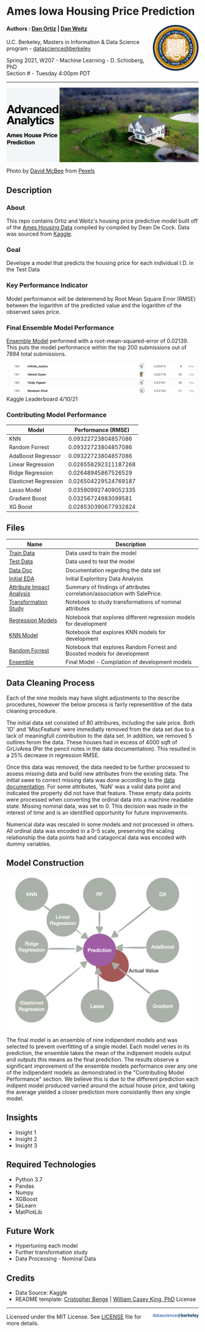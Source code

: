Ames Iowa Housing Price Prediction
===========================
<img align="right" width="120" src="./Images/berkeley.png"/>

#### Authors : [Dan Ortiz](https://github.com/cal-dortiz/) | [Dan Weitz](https://www.google.com) 


U.C. Berkeley, Masters in Information & Data Science program - [datascience@berkeley](https://datascience.berkeley.edu/) 

Spring 2021, W207 - Machine Learning - D. Schioberg, PhD <br>
Section # - Tuesday 4:00pm PDT

----

<img src="./Images/Header.png" align="center">


Photo by [David McBee](https://www.pexels.com/@davidmcbee?utm_content=attributionCopyText&utm_medium=referral&utm_source=pexels) from [Pexels](https://www.pexels.com)

## Description

### About
This repo contains Ortiz and Weitz's housing price predictive model built off of the [Ames Housing Data](http://jse.amstat.org/v19n3/decock.pdf) compiled by compiled by Dean De Cock. Data was sourced from [Kaggle](https://www.kaggle.com/).

### Goal
Develope a model that predicts the housing price for each individual I.D. in the Test Data

### Key Performance Indicator
Model performance will be deteremend by Root Mean Square Error (RMSE) between the logarithm of the predicted value and the logarithm of the observed sales price.

### Final Ensemble Model Performance

[Ensemble Model](https://github.com/cal-dortiz/W207_Applied-_Machine_Learning/blob/main/Final_Project/Model%20Files/Ensemble.ipynb) performed with a root-mean-squared-error of 0.02139. This puts the model performance within the top 200 submissions out of 7894 total submissions.


<img src="./Images/kaggle_leader_board.png" align="center">
Kaggle Leaderboard 4/10/21


### Contributing Model Performance 

|Model|Performance (RMSE)|
|-----|------------------|
|KNN|0.09322723804857086|
|Random Forrest|0.09322723804857086|
|AdaBoost Regressor|0.09322723804857086|
|Linear Regression|0.026558292311187268|
|Ridge Regression|0.02648945867526529|
|Elasticnet Regression|0.026504229524769187|
|Lasso Model|0.035909927409052335|
|Gradient Boost|0.03256724983099581|
|XG Boost|0.028530390677932824|

## Files

|Name|Description|
|----|-----------|
|[Train Data](https://github.com/cal-dortiz/W207_Applied-_Machine_Learning/blob/183fae86e5c0acd1937557404734a1df7b4172d4/Final_Project/Data/train.csv) |Data used to train the model|
|[Test Data](https://github.com/cal-dortiz/W207_Applied-_Machine_Learning/blob/183fae86e5c0acd1937557404734a1df7b4172d4/Final_Project/Data/test.csv)|Data used to test the model|
|[Data Doc](https://github.com/cal-dortiz/W207_Applied-_Machine_Learning/blob/183fae86e5c0acd1937557404734a1df7b4172d4/Final_Project/Data/data_description.txt)|Documentation regarding the data set|
|[Initial EDA](https://github.com/cal-dortiz/W207_Applied-_Machine_Learning/blob/main/Final_Project/Data%20Exploration%20Files/Exploratory%20Data%20Analysis.ipynb) | Initial Exploritory Data Analysis|
|[Attribute Impact Analysis](https://github.com/cal-dortiz/W207_Applied-_Machine_Learning/blob/main/Final_Project/Data%20Exploration%20Files/Parameter%20Correlation%20Assessment.csv)| Summary of findings of attributes correlation/association with SalePrice.|
|[Transformation Study](https://github.com/cal-dortiz/W207_Applied-_Machine_Learning/blob/main/Final_Project/Data%20Exploration%20Files/Transformations%20Study.ipynb)|Notebook to study transformations of nominal attributes|
|[Regression Models]() |Notebook that explores different regression models for development|
|[KNN Model](https://github.com/cal-dortiz/W207_Applied-_Machine_Learning/blob/main/Final_Project/Model%20Files/KNN%20Model.ipynb)|Notebook that explores KNN models for development|
|[Random Forrest](https://github.com/cal-dortiz/W207_Applied-_Machine_Learning/blob/main/Final_Project/Model%20Files/Random%20Forrest%20Dev.ipynb)|Notebook that explores Random Forrest and Boosted models for development|
|[Ensemble](https://github.com/cal-dortiz/W207_Applied-_Machine_Learning/blob/main/Final_Project/Model%20Files/Ensemble.ipynb)|Final Model - Compilation of development models|

## Data Cleaning Process
Each of the nine models may have slight adjustments to the describe procedures, however the below process is fairly representitive of the data cleaning procedure.

The initial data set consisted of 80 attribures, including the sale price. Both 'ID' and 'MiscFeature' were immediatly removed from the data set due to a lack of meaningfull contribution to the data set. In addition, we removed 5 outlires ferom the data. These houses had in excess of 4000 sqft of GrLivArea (Per the pencil notes in the data documentation). This resulted in a 25% decrease in regression RMSE.

Once this data was removed, the data needed to be further processed to assess missing data and build new attributes from the existing data. The initial swee to correct missing data was done according to the [data documentation](). For some attributes, 'NaN' was a valid data point and indicated the property did not have that feature. These empty data points were processed when converting the ordinal data into a machine readable state. Missing nominal data, was set to 0. This decision was made in the interest of time and is an identified opportunity for future improvements.

Numerical data was rescaled in some models and not processed in others. All ordinal data was encoded in a 0-5 scale, preserving the scaling relationship the data points had and catagorical data was encoded with dummy variables.

## Model Construction

<img src="./Images/model_vis.png" align="center"> <br>

The final model is an ensemble of nine indipendent models and was selected to prevent overfitting of a single model. Each model veries in its prediction, the ensemble takes the mean of the indipenent models output and outputs this means as the final prediction. The results observe a significant improvement of the ensemble models performance over any one of the indipendent models as demonstrated in the "Contributing Model Performance" section. We believe this is due to the different prediction each indipent model produced varried around the actual house price, and taking the average yielded a closer prediction more consistantly then any single model.

## Insights
* Insight 1
* Insight 2
* Insight 3


## Required Technologies
* Python 3.7
* Pandas
* Numpy
* XGBoost
* SkLearn
* MatPlotLib

## Future Work
* Hypertuning each model
* Further transformation study
* Data Processing - Nominal Data


## Credits
* Data Source: Kaggle
* README template: [Cristopher Benge](https://cbenge509.github.io/) | [William Casey King, PhD](https://jackson.yale.edu/person/casey-king/) 
License
-------
<img align="right" width="120" src="./Images/datascience@berkeley.png"/>

Licensed under the MIT License. See [LICENSE](LICENSE.txt) file for more details.
